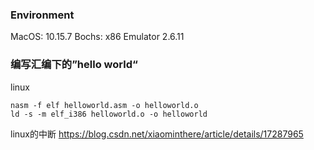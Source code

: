 ### Environment
MacOS: 10.15.7
Bochs: x86 Emulator 2.6.11
### 编写汇编下的”hello world“

linux
```
nasm -f elf helloworld.asm -o helloworld.o
ld -s -m elf_i386 helloworld.o -o helloworld
```
linux的中断
https://blog.csdn.net/xiaominthere/article/details/17287965